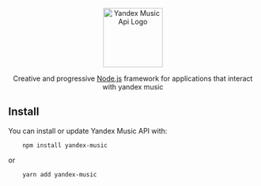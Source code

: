 <p align="center">
  <a href="http://n0n1m3.ru/" target="blank"><img src="https://uc8a29bbb6276794e732c6d34dc4.previews.dropboxusercontent.com/p/thumb/ABhNIOEO2uQeV-IwYgZlB65v9SqhsyqSEkE0WCrntWrQszYHcHoaW8uS7D3apPXfVzaBI6AfYSMhgImyvm5N84vCKtFQP4MRphR_k4mSKA3XKwFDCWPW2mfkHBK6F_z8xsqfvQmGHDxL1nRW-nW3hMeAbXtERRIjDsyUR1YGkxO8ENh_0IeuW4c4tKc_Lq3VPjaV9VweBQOuBwrrOFIuNdIyeHqPuhWYxpKL6Xl-Kk_sSGsV8OABRmQ76l8Slg1RymxT7bjAk419B3OkUlsixpA7twsVA7JII1IoMGYpkX6IU2pZOn20VUp5NPsKZXU1qJN1pVb7CBepKV7wTBLvJVdCaKT4o27kHv3Uyjb7j2B2xXp0NjjxIv4c-H8ha8UyTkyjPnZ4A6-OBQBQjaDPspZKRkRKwwoKxutaZieHqKZcAQ/p.png" width="120" alt="Yandex Music Api Logo" /></a>
</p>

<p align="center">Creative and progressive <a href="http://nodejs.org" target="_blank">Node.js</a> framework for applications that interact with yandex music</p>

## Install

You can install or update Yandex Music API with:

```shell
    npm install yandex-music
```
or
```shell
    yarn add yandex-music
```
